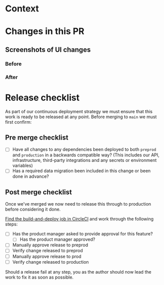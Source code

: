 # Context

<!-- Is there a Jira ticket you can link to? -->
<!-- Do you need to add any environment variables? -->
<!-- Is an ADR required? An ADR should be added if this PR introduces a change to the architecture. -->

# Changes in this PR

## Screenshots of UI changes

### Before

### After

# Release checklist

As part of our continuous deployment strategy we must ensure that this work is
ready to be released at any point. Before merging to `main` we must first
confirm:

## Pre merge checklist

- [ ] Have all changes to any dependencies been deployed to both `preprod` and
      `production` in a backwards compatible way? (This includes our API,
      infrastructure, third-party integrations and any secrets or environment variables)
- [ ] Has a required data migration been included in this change or been done in
      advance?

## Post merge checklist

Once we've merged we now need to release this through to production before
considering it done.

[Find the build-and-deploy job in CircleCI](https://app.circleci.com/pipelines/github/ministryofjustice/hmpps-temporary-accommodation-ui)
and work through the following steps:

- [ ] Has the product manager asked to provide approval for this feature?
  - [ ] Has the product manager approved?
- [ ] Manually approve release to preprod
- [ ] Verify change released to preprod
- [ ] Manually approve release to prod
- [ ] Verify change released to production

Should a release fail at any step, you as the author should now lead the work to
fix it as soon as possible.
